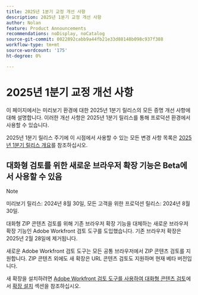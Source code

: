 ```yaml
---
title: 2025년 1분기 교정 개선 사항
description: 2025년 1분기 교정 개선 사항
author: Nolan
feature: Product Announcements
recommendations: noDisplay, noCatalog
source-git-commit: 0022892cabb9a44fb21e33d88148b098c937f388
workflow-type: tm+mt
source-wordcount: '175'
ht-degree: 0%

---
```


# 2025년 1분기 교정 개선 사항

이 페이지에서는 미리보기 환경에 대한 2025년 1분기 릴리스의 모든 증명 개선 사항에 대해 설명합니다. 이러한 개선 사항은 2025년 1분기 릴리스를 통해 프로덕션 환경에서 사용할 수 있습니다.

2025년 1분기 릴리스 주기에 이 시점에서 사용할 수 있는 모든 변경 사항 목록은 [2025년 1분기 릴리스 개요](/help/quicksilver/product-announcements/product-releases/25-q1-release-activity/25-q1-release-overview.md)를 참조하십시오.

## 대화형 검토를 위한 새로운 브라우저 확장 기능은 Beta에서 사용할 수 있음

>[!NOTE]
>
>미리보기 릴리스: 2024년 8월 30일, 모든 고객을 위한 프로덕션 릴리스: 2024년 8월 30일.

대화형 ZIP 콘텐츠 검토를 위해 기존 브라우저 확장 기능을 대체하는 새로운 브라우저 확장 기능인 Adobe Workfront 검토 도구를 도입했습니다. 기존 브라우저 확장은 2025년 2월 28일에 제거됩니다.

새로운 Adobe Workfront 검토 도구는 모든 공통 브라우저에서 ZIP 콘텐츠 검토를 지원합니다. ZIP 콘텐츠 외에도 새 확장은 URL 콘텐츠 검토도 지원하며 현재 베타 버전입니다.

새 확장을 설치하려면 [Adobe Workfront 검토 도구를 사용하여 대화형 콘텐츠 검토](/help/quicksilver/review-and-approve-work/proofing/reviewing-proofs-within-workfront/review-a-proof/review-proof-in-web-viewer-extension.md)에서 [확장 설치](/help/quicksilver/review-and-approve-work/proofing/reviewing-proofs-within-workfront/review-a-proof/review-proof-in-web-viewer-extension.md#install-the-extension) 섹션을 참조하십시오.
